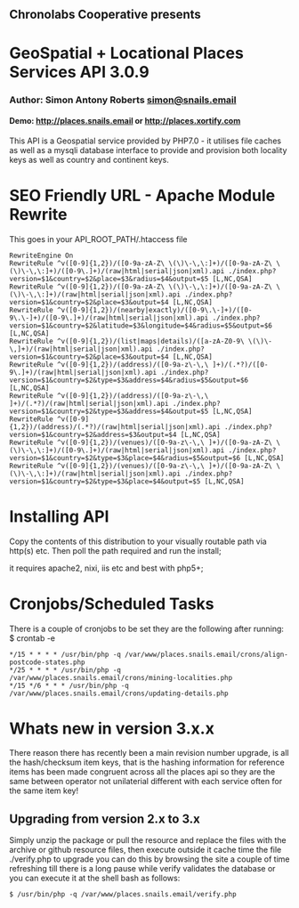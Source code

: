 ## Chronolabs Cooperative presents

# GeoSpatial + Locational Places Services API 3.0.9

### Author: Simon Antony Roberts <simon@snails.email>

#### Demo: http://places.snails.email or http://places.xortify.com

This API is a Geospatial service provided by PHP7.0 - it utilises file caches as well as a mysqli database interface to provide and provision both locality keys as well as country and continent keys.

# SEO Friendly URL - Apache Module Rewrite

This goes in your API_ROOT_PATH/.htaccess file

    RewriteEngine On
    RewriteRule ^v([0-9]{1,2})/([0-9a-zA-Z\ \(\)\-\,\:]+)/([0-9a-zA-Z\ \(\)\-\,\:]+)/([0-9\.]+)/(raw|html|serial|json|xml).api ./index.php?version=$1&country=$2&place=$3&radius=$4&output=$5 [L,NC,QSA]
    RewriteRule ^v([0-9]{1,2})/([0-9a-zA-Z\ \(\)\-\,\:]+)/([0-9a-zA-Z\ \(\)\-\,\:]+)/(raw|html|serial|json|xml).api ./index.php?version=$1&country=$2&place=$3&output=$4 [L,NC,QSA]
    RewriteRule ^v([0-9]{1,2})/(nearby|exactly)/([0-9\.\-]+)/([0-9\.\-]+)/([0-9\.]+)/(raw|html|serial|json|xml).api ./index.php?version=$1&country=$2&latitude=$3&longitude=$4&radius=$5&output=$6 [L,NC,QSA]
    RewriteRule ^v([0-9]{1,2})/(list|maps|details)/([a-zA-Z0-9\ \(\)\-\,]+)/(raw|html|serial|json|xml).api ./index.php?version=$1&country=$2&place=$3&output=$4 [L,NC,QSA]
    RewriteRule ^v([0-9]{1,2})/(address)/([0-9a-z\-\,\ ]+)/(.*?)/([0-9\.]+)/(raw|html|serial|json|xml).api ./index.php?version=$1&country=$2&type=$3&address=$4&radius=$5&output=$6 [L,NC,QSA]
    RewriteRule ^v([0-9]{1,2})/(address)/([0-9a-z\-\,\ ]+)/(.*?)/(raw|html|serial|json|xml).api ./index.php?version=$1&country=$2&type=$3&address=$4&output=$5 [L,NC,QSA]
    RewriteRule ^v([0-9]{1,2})/(address)/(.*?)/(raw|html|serial|json|xml).api ./index.php?version=$1&country=$2&address=$3&output=$4 [L,NC,QSA]
    RewriteRule ^v([0-9]{1,2})/(venues)/([0-9a-z\-\,\ ]+)/([0-9a-zA-Z\ \(\)\-\,\:]+)/([0-9\.]+)/(raw|html|serial|json|xml).api ./index.php?version=$1&country=$2&type=$3&place=$4&radius=$5&output=$6 [L,NC,QSA]
    RewriteRule ^v([0-9]{1,2})/(venues)/([0-9a-z\-\,\ ]+)/([0-9a-zA-Z\ \(\)\-\,\:]+)/(raw|html|serial|json|xml).api ./index.php?version=$1&country=$2&type=$3&place=$4&output=$5 [L,NC,QSA]
   
# Installing API

Copy the contents of this distribution to your visually routable path via http(s) etc. Then poll the path required and run the install;

it requires apache2, nixi, iis etc and best with php5+;
   
# Cronjobs/Scheduled Tasks

There is a couple of cronjobs to be set they are the following after running: $ crontab -e

    */15 * * * * /usr/bin/php -q /var/www/places.snails.email/crons/align-postcode-states.php
    */25 * * * * /usr/bin/php -q /var/www/places.snails.email/crons/mining-localities.php
    */15 */6 * * * /usr/bin/php -q /var/www/places.snails.email/crons/updating-details.php
    
# Whats new in version 3.x.x

There reason there has recently been a main revision number upgrade, is all the hash/checksum item keys, that is the hashing information for reference items has been made congruent across all the places api so they are the same between operator not unilaterial different with each service often for the same item key!

## Upgrading from version 2.x to 3.x

Simply unzip the package or pull the resource and replace the files with the archive or github resource files, then execute outside it cache time the file ./verify.php to upgrade you can do this by browsing the site a couple of time refreshing till there is a long pause while verify validates the database or you can execute it at the shell bash as follows:

    $ /usr/bin/php -q /var/www/places.snails.email/verify.php
